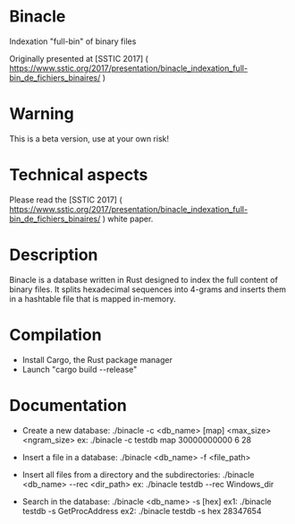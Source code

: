# Binacle
Indexation "full-bin" of binary files

Originally presented at [SSTIC 2017] ( https://www.sstic.org/2017/presentation/binacle_indexation_full-bin_de_fichiers_binaires/ )

# Warning
This is a beta version, use at your own risk!

# Technical aspects
Please read the [SSTIC 2017] ( https://www.sstic.org/2017/presentation/binacle_indexation_full-bin_de_fichiers_binaires/ ) white paper.

# Description
Binacle is a database written in Rust designed to index the full content of binary files. It splits hexadecimal sequences into 4-grams and inserts them in a hashtable file that is mapped in-memory.

# Compilation
*  Install Cargo, the Rust package manager
*  Launch "cargo build --release"

# Documentation
*  Create a new database:
./binacle -c <db_name> [map] <max_size> <alignment> <ngram_size>
ex: ./binacle -c testdb map 30000000000 6 28

* Insert a file in a database:
./binacle <db_name> -f <id> <file_path>

* Insert all files from a directory and the subdirectories:
./binacle <db_name> --rec <dir_path>
ex: ./binacle testdb --rec Windows_dir

* Search in the database:
./binacle <db_name> -s [hex] <string>
ex1: ./binacle testdb -s GetProcAddress
ex2: ./binacle testdb -s hex 28347654